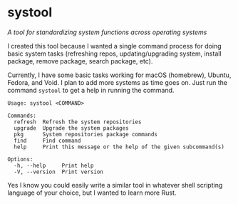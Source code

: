 # systool

*A tool for standardizing system functions across operating systems*

I created this tool because I wanted a single command process for doing basic system tasks (refreshing repos,
 updating/upgrading system, install package, remove package, search package, etc).

Currently, I have some basic tasks working for macOS (homebrew), Ubuntu, Fedora, and Void. I plan to add more systems as time
goes on. Just run the command ```systool``` to get a help in running the command.

```shell
Usage: systool <COMMAND>

Commands:
  refresh  Refresh the system repositories
  upgrade  Upgrade the system packages
  pkg      System repositories package commands
  find     Find command
  help     Print this message or the help of the given subcommand(s)

Options:
  -h, --help     Print help
  -V, --version  Print version
```

Yes I know you could easily write a similar tool in whatever shell scripting language of your choice, but I wanted to
learn more Rust.